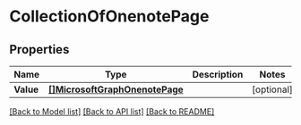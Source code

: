 # CollectionOfOnenotePage

## Properties

Name | Type | Description | Notes
------------ | ------------- | ------------- | -------------
**Value** | [**[]MicrosoftGraphOnenotePage**](microsoft.graph.onenotePage.md) |  | [optional] 

[[Back to Model list]](../README.md#documentation-for-models) [[Back to API list]](../README.md#documentation-for-api-endpoints) [[Back to README]](../README.md)


